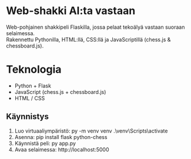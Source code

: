 # Web-shakki AI:ta vastaan

Web-pohjainen shakkipeli Flaskilla, jossa pelaat tekoälyä vastaan suoraan selaimessa.  
Rakennettu Pythonilla, HTML:llä, CSS:llä ja JavaScriptillä (chess.js & chessboard.js).

# Teknologia
- Python + Flask
- JavaScript (chess.js + chessboard.js)
- HTML / CSS

## Käynnistys

1. Luo virtuaaliympäristö: py -m venv venv .\venv\Scripts\activate
2. Asenna:
pip install flask python-chess
3. Käynnistä peli:
py app.py
4. Avaa selaimessa:
http://localhost:5000